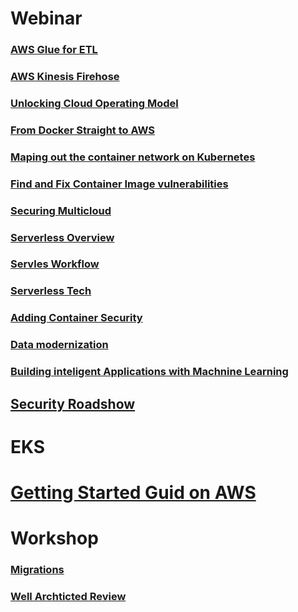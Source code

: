 # Webinar



### [AWS Glue for ETL](https://register.gotowebinar.com/recording/viewRecording/6859867747465885197/8235963725486654988/gert@synthesis.co.za?registrantKey=3295578705452324877&type=ATTENDEEEMAILRECORDINGLINK)

### [AWS Kinesis Firehose](https://register.gotowebinar.com/recording/viewRecording/7712632473294350349/3836608795501364492/gert@synthesis.co.za?registrantKey=9069499091973759759&type=ATTENDEEEMAILRECORDINGLINK)

### [Unlocking Cloud Operating Model](https://www.hashicorp.com/resources/unlocking-the-cloud-operating-model-with-aws-webinar/)

### [From Docker Straight to AWS](https://goto.docker.com/On-Demand-From-Docker-Straight-to-AWS-TY.html)
### [Maping out the container network on Kubernetes](https://pages.awscloud.com/EMEA-field-OE-DevDay-OpenSource-2020-ondemand-confirmation.html)
### [Find and Fix Container Image vulnerabilities](https://goto.docker.com/on-demand-find-fix-container-image-vulnerabilities-ty.html)
### [Securing Multicloud](https://www.brighttalk.com/webcast/16085/433009?utm_campaign=communication_reminder_24hr_registrants&utm_medium=email&utm_source=brighttalk-transact&utm_content=title) 
### [Serverless Overview](https://register.gotowebinar.com/recording/viewRecording/2731395099542308368/7934153281928070408/gert@synthesis.co.za?registrantKey=1546261203856661008&type=ABSENTEEEMAILRECORDINGLINK)

### [Servles Workflow](https://register.gotowebinar.com/recording/viewRecording/4213869925807678480/6067490401242319106/gert@synthesis.co.za?registrantKey=4339530911803020300&type=ABSENTEEEMAILRECORDINGLINK)

###  [Serverless Tech](https://register.gotowebinar.com/recording/viewRecording/8850473077493437197/4307504337687301388/gert@synthesis.co.za?registrantKey=6677784225690414092&type=ABSENTEEEMAILRECORDINGLINK)

### [Adding Container Security](https://goto.docker.com/on-demand-adding-container-security-ty.html)

### [Data modernization](https://pages.awscloud.com/EMEA_FIELD_WEBINAR_focus-week-db-analytics--storage_20201005_7010z000001Lxtm_02-On-Demand-Confirmation.html?sc_channel=em&sc_campaign=emea20_focusweekq4&sc_publisher=aws&sc_medium=em_&sc_content=event_ev_field&sc_country=multi&sc_geo=emea&sc_category=mult&sc_outcome=event&trkCampaign=emea20_focusweekq4&trk=em_emea20_focusweekq4_ty) 

### [Building inteligent Applications with Machnine Learning](https://register.gotowebinar.com/recording/viewRecording/2392587189262732813/3954278530992523265/gert@synthesis.co.za?registrantKey=8208248336461652235&type=ABSENTEEEMAILRECORDINGLINK)

## [Security Roadshow](https://emea-resources.awscloud.com/aws-mea-security-virtual-roadshow)


# EKS 
# [Getting Started Guid on AWS](https://aws.amazon.com/getting-started/hands-on/deploy-kubernetes-app-amazon-eks/?&trk=el_a134p000003yqRpAAI&trkCampaign=GLBL-FY20-Q4-GC-300-Kubernetes-EKS&sc_channel=el&sc_campaign=gc-300_TYLP&sc_outcome=Global_Marketing_Campaigns&sc_geo=mult)

# Workshop
### [Migrations](https://application-migration-with-aws.workshop.aws/en/intro.html)
### [Well Archticted Review](https://wellarchitectedlabs.com/operational-excellence/100_labs/100_dependency_monitoring/5_bonus_content/)

